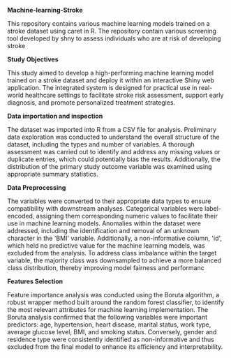 **Machine-learning-Stroke**

This repository contains various machine learning models trained on a stroke dataset using caret in R. The repository contain various screening tool developed by shny to assess individuals who are at risk of developing stroke 

**Study Objectives**

This study aimed to develop a high-performing machine learning model trained on a stroke dataset and deploy it within an interactive Shiny web application. The integrated system is designed for practical use in real-world healthcare settings to facilitate stroke risk assessment, support early diagnosis, and promote personalized treatment strategies.

**Data importation and inspection**

The dataset was imported into R from a CSV file for analysis. Preliminary data exploration was conducted to understand the overall structure of the dataset, including the types and number of variables. A thorough assessment was carried out to identify and address any missing values or duplicate entries, which could potentially bias the results. Additionally, the distribution of the primary study outcome variable was examined using appropriate summary statistics.

**Data Preprocessing**

The variables were converted to their appropriate data types to ensure compatibility with downstream analyses. Categorical variables were label-encoded, assigning them corresponding numeric values to facilitate their use in machine learning models. Anomalies within the dataset were addressed, including the identification and removal of an unknown character in the 'BMI' variable. Additionally, a non-informative column, 'id', which held no predictive value for the machine learning models, was excluded from the analysis. To address class imbalance within the target variable, the majority class was downsampled to achieve a more balanced class distribution, thereby improving model fairness and performanc

**Features Selection**

Feature importance analysis was conducted using the Boruta algorithm, a robust wrapper method built around the random forest classifier, to identify the most relevant attributes for machine learning implementation. The Boruta analysis confirmed that the following variables were important predictors: age, hypertension, heart disease, marital status, work type, average glucose level, BMI, and smoking status. Conversely, gender and residence type were consistently identified as non-informative and thus excluded from the final model to enhance its efficiency and interpretability.
